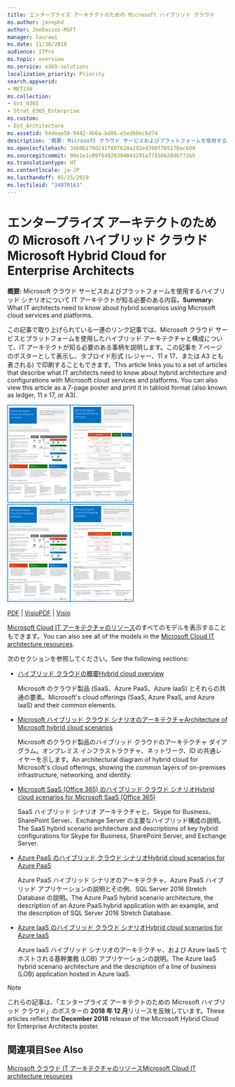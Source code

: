 ```yaml
---
title: エンタープライズ アーキテクトのための Microsoft ハイブリッド クラウド
ms.author: josephd
author: JoeDavies-MSFT
manager: laurawi
ms.date: 11/30/2018
audience: ITPro
ms.topic: overview
ms.service: o365-solutions
localization_priority: Priority
search.appverid:
- MET150
ms.collection:
- Ent_O365
- Strat_O365_Enterprise
ms.custom:
- Ent_Architecture
ms.assetid: 54deae50-9442-4b6a-bd86-e5edb0ec6d74
description: '概要: Microsoft クラウド サービスおよびプラットフォームを使用するハイブリッド シナリオについて IT アーキテクトが知る必要のある内容。'
ms.openlocfilehash: 34b0b279d242f807620a192ed390f765170ac609
ms.sourcegitcommit: 08e1e1c09f64926394043291a77856620d6f72b5
ms.translationtype: HT
ms.contentlocale: ja-JP
ms.lasthandoff: 05/15/2019
ms.locfileid: "34070163"
---
```

# <a name="microsoft-hybrid-cloud-for-enterprise-architects"></a><span data-ttu-id="26005-103">エンタープライズ アーキテクトのための Microsoft ハイブリッド クラウド</span><span class="sxs-lookup"><span data-stu-id="26005-103">Microsoft Hybrid Cloud for Enterprise Architects</span></span>

 <span data-ttu-id="26005-104">**概要:** Microsoft クラウド サービスおよびプラットフォームを使用するハイブリッド シナリオについて IT アーキテクトが知る必要のある内容。</span><span class="sxs-lookup"><span data-stu-id="26005-104">**Summary:** What IT architects need to know about hybrid scenarios using Microsoft cloud services and platforms.</span></span>
  
<span data-ttu-id="26005-p101">この記事で取り上げられている一連のリンク記事では、Microsoft クラウド サービスとプラットフォームを使用したハイブリッド アーキテクチャと構成について、IT アーキテクトが知る必要のある事柄を説明します。この記事を 7 ページのポスターとして表示し、タブロイド形式 (レジャー、11 x 17、または A3 とも表される) で印刷することもできます。</span><span class="sxs-lookup"><span data-stu-id="26005-p101">This article links you to a set of articles that describe what IT architects need to know about hybrid architecture and configurations with Microsoft cloud services and platforms. You can also view this article as a 7-page poster and print it in tabloid format (also known as ledger, 11 x 17, or A3).</span></span>
  
<span data-ttu-id="26005-107">[![Microsoft ハイブリッド クラウド モデルのサムネイル画像](media/Hybrid-Poster/Hybrid-Cloud-Thumbnail.png)](https://www.microsoft.com/download/details.aspx?id=54424
)</span><span class="sxs-lookup"><span data-stu-id="26005-107">[![Thumb image for the Microsoft hybrid cloud model](media/Hybrid-Poster/Hybrid-Cloud-Thumbnail.png)](https://www.microsoft.com/download/details.aspx?id=54424
)</span></span>
  
<span data-ttu-id="26005-108">[PDF](https://go.microsoft.com/fwlink/p/?linkid=842082) | [Visio](https://go.microsoft.com/fwlink/p/?linkid=842083)</span><span class="sxs-lookup"><span data-stu-id="26005-108">[PDF](https://go.microsoft.com/fwlink/p/?linkid=842082) | [Visio](https://go.microsoft.com/fwlink/p/?linkid=842083)</span></span>
  
<span data-ttu-id="26005-109">[Microsoft Cloud IT アーキテクチャのリソース](microsoft-cloud-it-architecture-resources.md)のすべてのモデルを表示することもできます。</span><span class="sxs-lookup"><span data-stu-id="26005-109">You can also see all of the models in the [Microsoft Cloud IT architecture resources](microsoft-cloud-it-architecture-resources.md).</span></span>
  
<span data-ttu-id="26005-110">次のセクションを参照してください。</span><span class="sxs-lookup"><span data-stu-id="26005-110">See the following sections:</span></span>
  
- [<span data-ttu-id="26005-111">ハイブリッド クラウドの概要</span><span class="sxs-lookup"><span data-stu-id="26005-111">Hybrid cloud overview</span></span>](hybrid-cloud-overview.md)
    
    <span data-ttu-id="26005-112">Microsoft のクラウド製品 (SaaS、Azure PaaS、Azure IaaS) とそれらの共通の要素。</span><span class="sxs-lookup"><span data-stu-id="26005-112">Microsoft's cloud offerings (SaaS, Azure PaaS, and Azure IaaS) and their common elements.</span></span>
    
- [<span data-ttu-id="26005-113">Microsoft ハイブリッド クラウド シナリオのアーキテクチャ</span><span class="sxs-lookup"><span data-stu-id="26005-113">Architecture of Microsoft hybrid cloud scenarios</span></span>](architecture-of-microsoft-hybrid-cloud-scenarios.md)
    
    <span data-ttu-id="26005-114">Microsoft のクラウド製品のハイブリッド クラウドのアーキテクチャ ダイアグラム。オンプレミス インフラストラクチャ、ネットワーク、ID の共通レイヤーを示します。</span><span class="sxs-lookup"><span data-stu-id="26005-114">An architectural diagram of hybrid cloud for Microsoft's cloud offerings, showing the common layers of on-premises infrastructure, networking, and identity.</span></span>
    
- [<span data-ttu-id="26005-115">Microsoft SaaS (Office 365) のハイブリッド クラウド シナリオ</span><span class="sxs-lookup"><span data-stu-id="26005-115">Hybrid cloud scenarios for Microsoft SaaS (Office 365)</span></span>](hybrid-cloud-scenarios-for-microsoft-saas-office-365.md)
    
    <span data-ttu-id="26005-116">SaaS ハイブリッド シナリオ アーキテクチャと、Skype for Business、SharePoint Server、Exchange Server の主要なハイブリッド構成の説明。</span><span class="sxs-lookup"><span data-stu-id="26005-116">The SaaS hybrid scenario architecture and descriptions of key hybrid configurations for Skype for Business, SharePoint Server, and Exchange Server.</span></span>
    
- [<span data-ttu-id="26005-117">Azure PaaS のハイブリッド クラウド シナリオ</span><span class="sxs-lookup"><span data-stu-id="26005-117">Hybrid cloud scenarios for Azure PaaS</span></span>](hybrid-cloud-scenarios-for-azure-paas.md)
    
    <span data-ttu-id="26005-118">Azure PaaS ハイブリッド シナリオのアーキテクチャ、Azure PaaS ハイブリッド アプリケーションの説明とその例、SQL Server 2016 Stretch Database の説明。</span><span class="sxs-lookup"><span data-stu-id="26005-118">The Azure PaaS hybrid scenario architecture, the description of an Azure PaaS hybrid application with an example, and the description of SQL Server 2016 Stretch Database.</span></span>
    
- [<span data-ttu-id="26005-119">Azure IaaS のハイブリッド クラウド シナリオ</span><span class="sxs-lookup"><span data-stu-id="26005-119">Hybrid cloud scenarios for Azure IaaS</span></span>](hybrid-cloud-scenarios-for-azure-iaas.md)
    
    <span data-ttu-id="26005-120">Azure IaaS ハイブリッド シナリオのアーキテクチャ、および Azure IaaS でホストされる基幹業務 (LOB) アプリケーションの説明。</span><span class="sxs-lookup"><span data-stu-id="26005-120">The Azure IaaS hybrid scenario architecture and the description of a line of business (LOB) application hosted in Azure IaaS.</span></span>
    
> [!NOTE]
> <span data-ttu-id="26005-121">これらの記事は、「エンタープライズ アーキテクトのための Microsoft ハイブリッド クラウド」のポスターの **2018 年 12 月**リリースを反映しています。</span><span class="sxs-lookup"><span data-stu-id="26005-121">These articles reflect the **December 2018** release of the Microsoft Hybrid Cloud for Enterprise Architects poster.</span></span>
  
## <a name="see-also"></a><span data-ttu-id="26005-122">関連項目</span><span class="sxs-lookup"><span data-stu-id="26005-122">See Also</span></span>

[<span data-ttu-id="26005-123">Microsoft クラウド IT アーキテクチャのリソース</span><span class="sxs-lookup"><span data-stu-id="26005-123">Microsoft Cloud IT architecture resources</span></span>](microsoft-cloud-it-architecture-resources.md)


